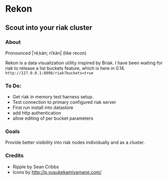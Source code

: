 # Rekon
## Scout into your riak cluster

### About
Pronounced |ˈrēˌkän; riˈkän| (like recon)

Rekon is a data visualization utility inspired by Briak.  I have been waiting for
riak to release a list buckets feature, which is here in 0.14. 
`http://127.0.0.1:8098/riak?buckets=true`

### To Do:
* Get riak in memory test harness setup.
* Test connection to primary configured riak server
* First run install into datastore
* add http authentication
* allow editing of per bucket parameters

### Goals
Provide better visibility into riak nodes individually and as a cluster. 

### Credits
* Ripple by Sean Cribbs
* Icons by http://p.yusukekamiyamane.com/
